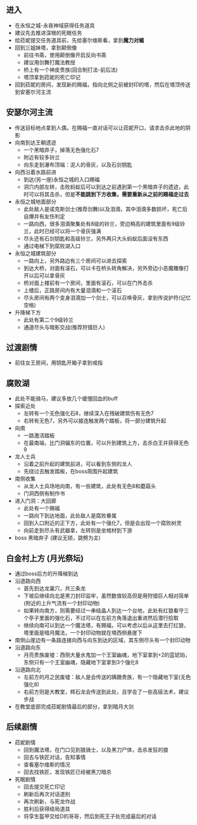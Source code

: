 ## 进入
- 在永恒之城-永夜神域获得任务道具
- 建议先去推进深根的死眠任务
- 给菈妮提交任务道具前，先给塞尔维斯看，拿到**魔力对蝎**
- 回到三姐妹塔，拿到颠倒像
	- 前往书斋，使用颠倒像开启反向书斋
	- 建议用剑舞打魔法教授
	- 桥上有一个神皮贵族(回合制打法-前后法)
	- 塔顶拿到菈妮的死亡印记
- 回到菈妮的房间，发现新的赐福，指向北侧之前被封印的塔，然后在塔顶传送到安塞尔河主流

## 安瑟尔河主流
- 传送目标地点拿到人偶，在赐福一直对话可以让菈妮开口，请求击杀此地的阴影
- 向南到达王朝遗迹
	- 一个黑暗弃子，掉落无色强化石7
	- 附近有较多铃兰
	- 向东走到瀑布顶端：泥人的骨灰，以及石剑钥匙
- 向西沿着水路前进
	- 到达(另一座)永恒之城的入口赐福
	- 洞穴内部左转，击败蚂蚁后可以到达之前遇到第一个黑暗弃子的遗迹，此时可以将其击杀，但是**不能跳到下方收集，需要重新从之前的赐福走过去**
- 永恒之城地面部分
	- 此处敌人是诺克斯剑士(推荐剑舞)以及泪滴，其中泪滴多数损坏，死亡后自爆并有友伤判定
	- 一路向西，很多泪滴聚集处有8级的铃兰，旁边稍高的建筑里面有9级铃兰，此时已经可以将一个骨灰强满
	- 尽头还有石剑钥匙和高级铃兰，另外两只大头蚂蚁后面没有东西
	- 通过电梯下到腐败湖入口
- 永恒之城建筑部分
	- 一路向上，另外路边有三个房间可以进去探索
	- 到达大桥，对面有滚石，可以卡在桥头转角解决，另外旁边小恶魔雕像打开以后可以拿骨灰
	- 桥对面上楼前有一个房间，里面有滚石，可以在门外击杀
	- 上楼后，正路房间内有大量泪滴和一个滚石
	- 尽头房间有两个变身泪滴加一个剑士，可以召唤骨灰，拿到传说护符(记忆空格)
- 升降梯下方
	- 此处有第二个9级铃兰
	- 通道尽头与暗影交战(推荐狩猎巨人)

## 过渡剧情
- 前往女王房间，用钥匙开箱子拿到戒指

## 腐败湖
- 此处不能骑马，建议多放几个缓慢回血的buff
- 探索近处
	- 左转有一个无色强化石8，继续深入在残破建筑伤有无色7
	- 右转有无色7，另外可以接连触发两个踏板，将一部分建筑升起
- 向南
	- 一路激活踏板
	- 在最南端，比门洞偏东的位置，可以升到建筑上方，击杀白王并获得无色9
- 龙人士兵
	- 沿着之前升起的建筑前进，可以看到东侧的龙人
	- 先绕过去触发踏板，在boss周围升起建筑
- 南侧收集
	- 从龙人士兵场地向南，有一些建筑，此处有无色8和蘑菇头
	- 门洞西侧有制作书
- 进入门洞：大回廊
	- 此处有一个赐福
	- 一路向下到达地面，此处敌人是腐败眷属
	- 回到入口附近的正下方，此处有一个强化7，但是会出现一个腐败树灵
	- 向前走到尽头有武器拿，左转则是坐棺材到下游
- boss 黑暗弃子 (建议无锁，跳劈为主)

## 白金村上方 (月光祭坛)
- 通过boss后方的升降梯到达
- 沿道路向西
	- 首先到达龙巢穴，共三条龙
	- 下坡后继续向北是黑刀封印监牢，虽然数值较高但是用狩猎巨人相对简单 (附近的上升气流有一个封印动物)
	- 如果转向南方，则需要经过一串结晶人到达一个台地，此处有红狼看守三个亭子里面的强化石，不过可以在左前方角落退出重进然后潜行拾取
	- 继续向南可以到达一个魔法塔，有赐福，可以考虑以后从这里去打红狼，塔里面是暗月魔法，一个封印动物就在塔西侧悬崖下
- 南侧山崖边有一条路连接向西与向东到达的区域，其东侧尽头有一个封印动物
- 沿道路向东
	- 月亮贵族废墟：西侧大量水鬼加一个王室幽魂，地下室拿到+2的蓝琥珀，东侧只有一个王室幽魂，隐藏地下室拿到3个强化8
- 沿道路向北
	- 左前方的月之民废墟：敌人是会传送的蹒跚贵族，有一个隐藏地下室(无色强化8)
	- 右前方则是大教堂，辉石龙会传送到此处，且学会了一些高级法术，建议步战
- 在教堂底部完成菈妮剧情最后的部分，拿到暗月大剑

## 后续剧情
- 菈妮剧情
	- 回到魔法塔，在门口见到狼骑士，以及黑刀尸体，击杀发狂的狼
	- 回去与铁匠对话，告知事情
	- 查看塞尔维斯的情况
	- 回去找铁匠，发现铁匠已经被黑刀暗杀
- 死眠剧情
	- 回去提交死亡印记
	- 刷新后再次对话道别
	- 再次刷新，与死龙作战
	- 胜利后获得结局道具
	- 将孪生盔甲交给D的哥哥，然后到死王子处完成最后的对话
